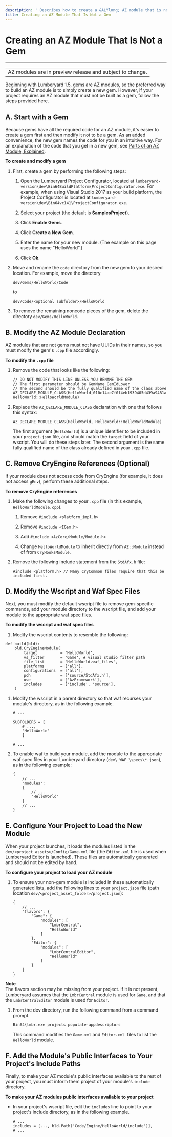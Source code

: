 ```yaml
---
description: ' Describes how to create a &ALYlong; AZ module that is not a gem. '
title: Creating an AZ Module That Is Not a Gem
---
```

# Creating an AZ Module That Is Not a Gem<a name="az-module-create-non-gem"></a>


****  

|  | 
| --- |
| AZ modules are in preview release and subject to change\.  | 

Beginning with Lumberyard 1\.5, gems are AZ modules, so the preferred way to build an AZ module is to simply create a new gem\. However, if your project requires an AZ module that must not be built as a gem, follow the steps provided here\.

## A\. Start with a Gem<a name="az-module-create-non-gem-start"></a>

Because gems have all the required code for an AZ module, it's easier to create a gem first and then modify it not to be a gem\. As an added convenience, the new gem names the code for you in an intuitive way\. For an explanation of the code that you get in a new gem, see [Parts of an AZ Module, Explained](az-module-parts.md)\.

**To create and modify a gem**

1. First, create a gem by performing the following steps:

   1. Open the Lumberyard Project Configurator, located at `lumberyard-version\dev\Bin64BuildPlatform\ProjectConfigurator.exe`\. For example, when using Visual Studio 2017 as your build platform, the Project Configurator is located at `lumberyard-version\dev\Bin64vc141\ProjectConfigurator.exe`\.

   1. Select your project \(the default is **SamplesProject**\)\.

   1. Click **Enable Gems**\.

   1. Click **Create a New Gem**\.

   1. Enter the name for your new module\. \(The example on this page uses the name "HelloWorld"\.\)

   1. Click **Ok**\.

1. Move and rename the `code` directory from the new gem to your desired location\. For example, move the directory

   `dev/Gems/HelloWorld/Code` 

   to

   `dev/Code/<optional subfolder>/HelloWorld` 

1. To remove the remaining noncode pieces of the gem, delete the directory `dev/Gems/HelloWorld`\.

## B\. Modify the AZ Module Declaration<a name="az-module-create-non-gem-modify-declaration"></a>

AZ modules that are not gems must not have UUIDs in their names, so you must modify the gem's `.cpp` file accordingly\.

**To modify the `.cpp` file**

1. Remove the code that looks like the following:

   ```
   // DO NOT MODIFY THIS LINE UNLESS YOU RENAME THE GEM
   // The first parameter should be GemName_GemIdLower
   // The second should be the fully qualified name of the class above
   AZ_DECLARE_MODULE_CLASS(HelloWorld_010c14ae7f0f4eb1939405d439a9481a, HelloWorld::HelloWorldModule)
   ```

1. Replace the `AZ_DECLARE_MODULE_CLASS` declaration with one that follows this syntax:

   ```
   AZ_DECLARE_MODULE_CLASS(HelloWorld, HelloWorld::HelloWorldModule)
   ```

   The first argument \(`HelloWorld`\) is a unique identifier to be included in your `project.json` file, and should match the `target` field of your wscript\. You will do these steps later\. The second argument is the same fully qualified name of the class already defined in your `.cpp` file\.

## C\. Remove CryEngine References \(Optional\)<a name="az-module-create-non-gem-remove-cryengine-references"></a>

If your module does not access code from CryEngine \(for example, it does not access `gEnv`\), perform these additional steps\.

**To remove CryEngine references**

1. Make the following changes to your `.cpp` file \(in this example, `HelloWorldModule.cpp`\)\.

   1. Remove `#include <platform_impl.h>` 

   1. Remove `#include <IGem.h>` 

   1. Add `#include <AzCore/Module/Module.h>` 

   1. Change `HelloWorldModule` to inherit directly from `AZ::Module` instead of from `CryHooksModule`\. 

1. Remove the following include statement from the `StdAfx.h` file:

   `#include <platform.h> // Many CryCommon files require that this be included first.`

## D\. Modify the Wscript and Waf Spec Files<a name="az-module-create-non-gem-modify-wscript-waf"></a>

Next, you must modify the default wscript file to remove gem\-specific commands, add your module directory to the wscript file, and add your module to the appropriate [waf spec files](waf-files-spec-file.md)\.

**To modify the wscript and waf spec files**

1.  Modify the wscript contents to resemble the following:

   ```
   def build(bld):
       bld.CryEngineModule(
           target          = 'HelloWorld',
           vs_filter       = 'Game', # visual studio filter path
           file_list       = 'HelloWorld.waf_files',
           platforms       = ['all'],
           configurations  = ['all'],
           pch             = ['source/StdAfx.h'], 
           use             = ['AzFramework'],
           includes        = ['include', 'source'],
       )
   ```

1. Modify the wscript in a parent directory so that waf recurses your module's directory, as in the following example\.

   ```
   # ...
    
   SUBFOLDERS = [
       # ...,
       'HelloWorld'
       ]
    
   # ...
   ```

1. To enable waf to build your module, add the module to the appropriate waf spec files in your Lumberyard directory \(`dev\_WAF_\specs\*.json`\), as in the following example:

   ```
   {
       // ...
       "modules":
       {
           // ...
           "HelloWorld"
       }
       // ...
   }
   ```

## E\. Configure Your Project to Load the New Module<a name="az-module-create-non-gem-load"></a>

When your project launches, it loads the modules listed in the `dev/<project_assets>/Config/Game.xml` file \(the `Editor.xml` file is used when Lumberyard Editor is launched\)\. These files are automatically generated and should not be edited by hand\.

**To configure your project to load your AZ module**

1. To ensure your non\-gem module is included in these automatically generated lists, add the following lines to your `project.json` file \(path location `dev/<project_asset_folder>/project.json`\):

   ```
   {
       // ...
       "flavors": {
           "Game": {
               "modules": [
                   "LmbrCentral",
                   "HelloWorld"
               ]
           },
           "Editor": {
               "modules": [
                   "LmbrCentralEditor",
                   "HelloWorld"
               ]
           }
       }
   }
   ```
**Note**  
The flavors section may be missing from your project\. If it is not present, Lumberyard assumes that the `LmbrCentral` module is used for `Game`, and that the `LmbrCentralEditor` module is used for `Editor`\.

1. From the dev directory, run the following command from a command prompt\.

   ```
   Bin64\lmbr.exe projects populate-appdescriptors 
   ```

   This command modifies the `Game.xml` and `Editor.xml`  files to list the `HelloWorld` module\.

## F\. Add the Module's Public Interfaces to Your Project's Include Paths<a name="az-module-create-non-gem-add-interfaces"></a>

Finally, to make your AZ module's public interfaces available to the rest of your project, you must inform them project of your module's `include` directory\.

**To make your AZ modules public interfaces available to your project**
+ In your project's wscript file, edit the `includes` line to point to your project's include directory, as in the following example\.

  ```
  # ...
  includes = [..., bld.Path('Code/Engine/HelloWorld/include')],
  # ...
  ```